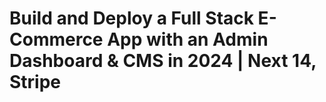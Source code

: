 # Build and Deploy a Full Stack E-Commerce App with an Admin Dashboard & CMS in 2024 | Next 14, Stripe



